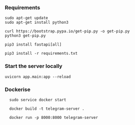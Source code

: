 ### Requirements
```
sudo apt-get update
sudo apt-get install python3

curl https://bootstrap.pypa.io/get-pip.py -o get-pip.py
python3 get-pip.py

pip3 install fastapi[all]

pip3 install -r requirements.txt
```


### Start the server locally
```
uvicorn app.main:app --reload     
```

### Dockerise
```
  sudo service docker start

  docker build -t telegram-server .

  docker run -p 8000:8000 telegram-server


```


